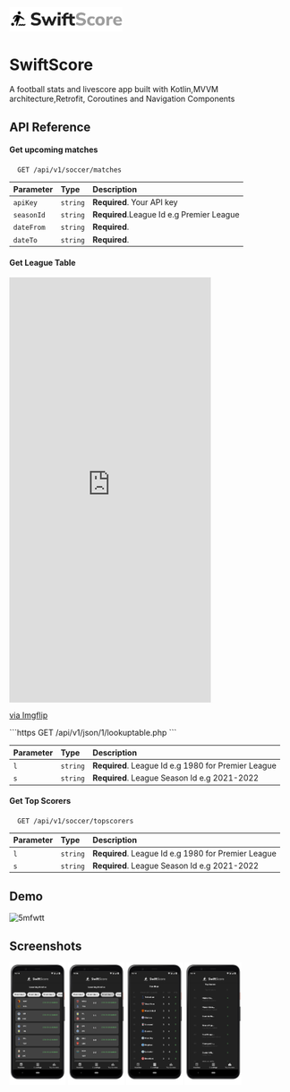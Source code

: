 <p align="left">
  <img src="/images/swiftscorelogo.png" width="40%" height="40%"/>
</p>

# SwiftScore

A football stats and livescore app built with Kotlin,MVVM architecture,Retrofit, Coroutines and Navigation Components

## API Reference

#### Get upcoming matches

```https
  GET /api/v1/soccer/matches
```

| Parameter | Type     | Description                |
| :-------- | :------- | :------------------------- |
| `apiKey` | `string` | **Required**. Your API key |
| `seasonId` | `string` | **Required**.League Id e.g Premier League|
| `dateFrom` | `string` | **Required**.|
| `dateTo` | `string` | **Required**.|

#### Get League Table
<div style="width:360px;max-width:100%;"><div style="height:0;padding-bottom:211.11%;position:relative;"><iframe width="360" height="760" style="position:absolute;top:0;left:0;width:100%;height:100%;" frameBorder="0" src="https://imgflip.com/embed/5mfu1z"></iframe></div><p><a href="https://imgflip.com/gif/5mfu1z">via Imgflip</a></p></div>
```https
  GET /api/v1/json/1/lookuptable.php
```

| Parameter | Type     | Description                       |
| :-------- | :------- | :-------------------------------- |
| `l`      | `string` | **Required**. League Id e.g 1980 for Premier League |
| `s`      | `string` | **Required**. League Season Id e.g 2021-2022 |

#### Get Top Scorers

```https
  GET /api/v1/soccer/topscorers
```

| Parameter | Type     | Description                       |
| :-------- | :------- | :-------------------------------- |
| `l`      | `string` | **Required**. League Id e.g 1980 for Premier League |
| `s`      | `string` | **Required**. League Season Id e.g 2021-2022 |


## Demo

![5mfwtt](https://user-images.githubusercontent.com/72180010/132766680-472fb92a-e321-4058-8815-ed7f84d331c5.gif)


## Screenshots

<p align="left">
<img src="/images/upcomingmatches.png" width="20%" height="20%"/> 
<img src="/images/pastscores.png" width="20%" height="20%"/> 
<img src="/images/leaguetable.png" width="20%" height="20%"/>
<img src="/images/topscorers.png" width="20%" height="20%"/>
</p>


